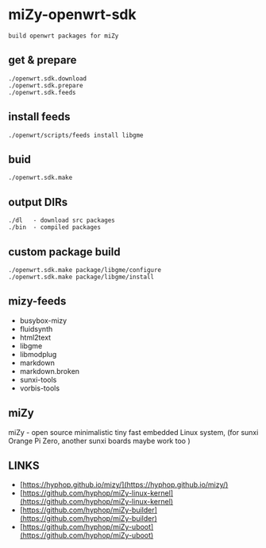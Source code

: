 # miZy-openwrt-sdk

    build openwrt packages for miZy

## get & prepare

    ./openwrt.sdk.download
    ./openwrt.sdk.prepare
    ./openwrt.sdk.feeds

## install feeds

    ./openwrt/scripts/feeds install libgme

## buid

    ./openwrt.sdk.make

## output DIRs

    ./dl   - download src packages
    ./bin  - compiled packages

## custom package build

    ./openwrt.sdk.make package/libgme/configure
    ./openwrt.sdk.make package/libgme/install


## mizy-feeds

* busybox-mizy
* fluidsynth
* html2text
* libgme
* libmodplug
* markdown
* markdown.broken
* sunxi-tools
* vorbis-tools

## miZy 
 
miZy - open source minimalistic tiny fast embedded Linux system, (for sunxi Orange Pi Zero, another sunxi boards maybe work too )

## LINKS

- [https://hyphop.github.io/mizy/](https://hyphop.github.io/mizy/)
- [https://github.com/hyphop/miZy-linux-kernel](https://github.com/hyphop/miZy-linux-kernel)
- [https://github.com/hyphop/miZy-builder](https://github.com/hyphop/miZy-builder)
- [https://github.com/hyphop/miZy-uboot](https://github.com/hyphop/miZy-uboot)
